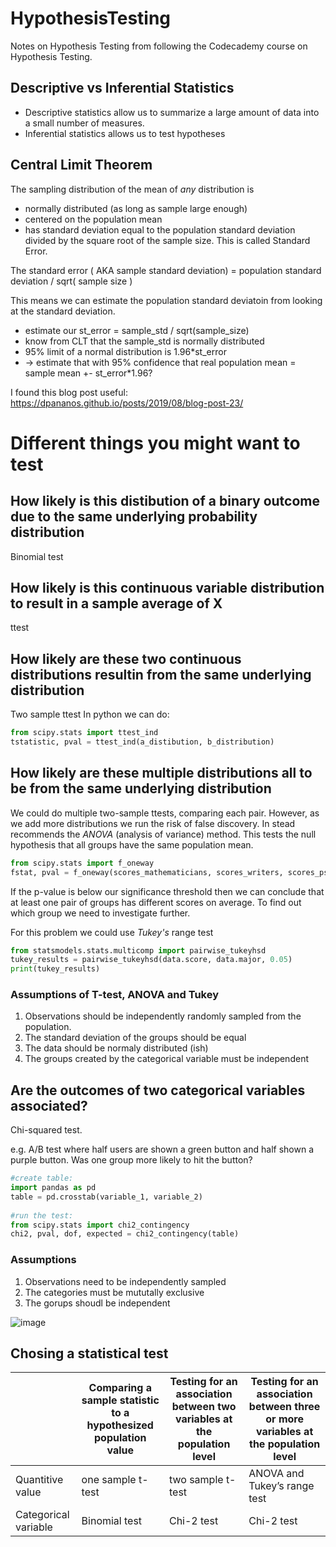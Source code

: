 # HypothesisTesting
Notes on Hypothesis Testing from following the Codecademy course on Hypothesis Testing.

## Descriptive vs Inferential Statistics

- Descriptive statistics allow us to summarize a large amount of data into a small number of measures.
- Inferential statistics allows us to test hypotheses

## Central Limit Theorem

The sampling distribution of the mean of _any_ distribution is 
- normally distributed (as long as sample large enough)
- centered on the population mean
- has standard deviation equal to the population standard deviation divided by the square root of the sample size. This is called Standard Error.

The standard error ( AKA sample standard deviation) = population standard deviation / sqrt( sample size )

This means we can estimate the population standard deviatoin from looking at the standard deviation.

- estimate our st_error = sample_std / sqrt(sample_size)
- know from CLT that the sample_std is normally distributed
- 95% limit of a normal distribution is 1.96*st_error
- -> estimate that with 95% confidence that real population mean = sample mean +- st_error*1.96?

I found this blog post useful: https://dpananos.github.io/posts/2019/08/blog-post-23/


# Different things you might want to test

## How likely is this distibution of a binary outcome due to the same underlying probability distribution

Binomial test

## How likely is this continuous variable distribution to result in a sample average of X

ttest

## How likely are these two continuous distributions resultin from the same underlying distribution

Two sample ttest
In python we can do:
```py
from scipy.stats import ttest_ind
tstatistic, pval = ttest_ind(a_distibution, b_distribution)

```


## How likely are these multiple distributions all to be from the same underlying distribution

We could do multiple two-sample ttests, comparing each pair. 
However, as we add more distributions we run the risk of false discovery.
In stead recommends the _ANOVA_ (analysis of variance) method. 
This tests the null hypothesis that all groups have the same population mean.

```py
from scipy.stats import f_oneway
fstat, pval = f_oneway(scores_mathematicians, scores_writers, scores_psychologists)
```

If the p-value is below our significance threshold then we can conclude that at least one pair of groups has different scores on average. 
To find out which group we need to investigate further.

For this problem we could use *Tukey's* range test
```py
from statsmodels.stats.multicomp import pairwise_tukeyhsd
tukey_results = pairwise_tukeyhsd(data.score, data.major, 0.05)
print(tukey_results)
```

### Assumptions of T-test, ANOVA and Tukey

1. Observations should be independently randomly sampled from the population.
2. The standard deviation of the groups should be equal
3. The data should be normaly distributed (ish)
4. The groups created by the categorical variable must be independent



## Are the outcomes of two categorical variables associated?

Chi-squared test.

e.g. A/B test where half users are shown a green button and half shown a purple button. Was one group more likely to hit the button?

```py
#create table:
import pandas as pd
table = pd.crosstab(variable_1, variable_2)
 
#run the test:
from scipy.stats import chi2_contingency
chi2, pval, dof, expected = chi2_contingency(table)
```

### Assumptions

1. Observations need to be independently sampled
2. The categories must be mututally exclusive
3. The gorups shoudl be independent

![image](https://user-images.githubusercontent.com/1227598/135826631-62c83a37-dc64-4596-b84f-da6a94a4224c.png)

## Chosing a statistical test

|  | Comparing a sample statistic to a hypothesized population value | Testing for an association between two variables at the population level | Testing for an association between three or more variables at the population level |
| --- | --- | --- | --- |
| Quantitive value | one sample t-test |   two sample t-test  | ANOVA and Tukey’s range test |
| Categorical variable   | Binomial test | Chi-2 test | Chi-2 test|


